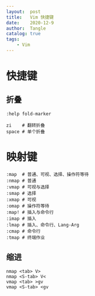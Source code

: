 ```yaml
---
layout:  post
title:   Vim 快捷键
date:    2020-12-9
author:  Tangle
catalog: true
tags:
    - Vim
---
```


# 快捷键

## 折叠

```
:help fold-marker
```

```
zi    # 翻转折叠
space # 单个折叠
```

# 映射键

```
:map  # 普通、可视、选择、操作符等待
:nmap # 普通
:vmap # 可视与选择
:smap # 选择
:xmap # 可视
:omap # 操作符等待
:map! # 插入与命令行
:imap # 插入
:lmap # 插入、命令行、Lang-Arg
:cmap # 命令行
:tmap # 终端作业
```

## 缩进

```
nmap <tab> V>
nmap <S-tab> V<
vmap <tab> >gv
vmap <S-tab> <gv
```

